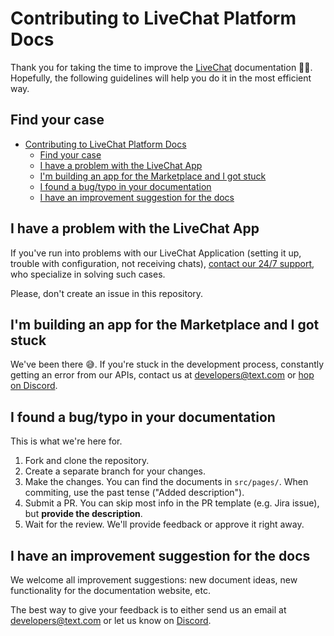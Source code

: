 # Contributing to LiveChat Platform Docs

Thank you for taking the time to improve the [LiveChat](https://www.livechat.com/) documentation 🙌🏻. Hopefully, the following guidelines will help you do it in the most efficient way.

## Find your case

- [Contributing to LiveChat Platform Docs](#contributing-to-livechat-platform-docs)
  - [Find your case](#find-your-case)
  - [I have a problem with the LiveChat App](#i-have-a-problem-with-the-livechat-app)
  - [I'm building an app for the Marketplace and I got stuck](#im-building-an-app-for-the-marketplace-and-i-got-stuck)
  - [I found a bug/typo in your documentation](#i-found-a-bugtypo-in-your-documentation)
  - [I have an improvement suggestion for the docs](#i-have-an-improvement-suggestion-for-the-docs)

## I have a problem with the LiveChat App

If you've run into problems with our LiveChat Application (setting it up, trouble with configuration, not receiving chats), [contact our 24/7 support](https://direct.lc.chat/19196658/11), who specialize in solving such cases.

Please, don't create an issue in this repository.

## I'm building an app for the Marketplace and I got stuck

We've been there 😅. If you're stuck in the development process, constantly getting an error from our APIs, contact us at developers@text.com or [hop on Discord](https://discord.gg/rFbJkYQFwp).

## I found a bug/typo in your documentation

This is what we're here for.

1. Fork and clone the repository.
2. Create a separate branch for your changes.
3. Make the changes. You can find the documents in `src/pages/`.
When commiting, use the past tense ("Added description").
4. Submit a PR. You can skip most info in the PR template (e.g. Jira issue), but **provide the description**.
5. Wait for the review. We'll provide feedback or approve it right away.

## I have an improvement suggestion for the docs

We welcome all improvement suggestions: new document ideas, new functionality for the documentation website, etc.

The best way to give your feedback is to either send us an email at developers@text.com or let us know on [Discord](https://discord.gg/rFbJkYQFwp).

